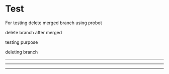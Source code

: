 # Test


For testing delete merged branch using probot 

delete branch after merged

testing purpose

deleting branch


****
**********
****************
